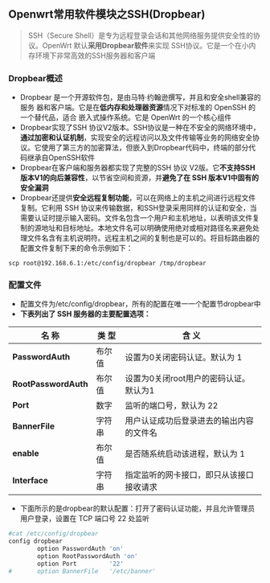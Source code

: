 ## Openwrt常用软件模块之SSH(Dropbear)

> SSH（Secure Shell）是专为远程登录会话和其他网络服务提供安全性的协议。OpenWrt 默认**采用Dropbear软件**来实现 SSH协议。它是一个在小内存环境下非常高效的SSH服务器和客户端 

### Dropbear概述

- Dropbear 是一个开源软件包，是由马特·约翰逊撰写，并且和安全shell兼容的服务 器和客户端。它是在**低内存和处理器资源**情况下对标准的 OpenSSH 的一个替代品，适合 嵌入式操作系统。它是 OpenWrt 的一个核心组件
- Dropbear实现了SSH 协议V2版本。SSH协议是一种在不安全的网络环境中，**通过加密和认证机制**，实现安全的远程访问以及文件传输等业务的网络安全协议。它使用了第三方的加密算法，但嵌入到Dropbear代码中，终端的部分代码继承自OpenSSH软件
- Dropbear在客户端和服务器都实现了完整的SSH 协议 V2版。它**不支持SSH版本V1的向后兼容性**，以节省空间和资源，并**避免了在 SSH 版本V1中固有的安全漏洞**
- Dropbear还提供**安全远程复制功能**，可以在网络上的主机之间进行远程文件复制。它利用 SSH 协议来传输数据，和SSH登录采用同样的认证和安全，当需要认证时提示输入密码。文件名包含一个用户和主机地址，以表明该文件复制的源地址和目标地址。本地文件名可以明确使用绝对或相对路径名来避免处理文件名含有主机说明符。远程主机之间的复制也是可以的。将目标路由器的配置文件复制下来的命令示例如下：

`scp root@192.168.6.1:/etc/config/dropbear /tmp/dropbear`

### 配置文件

- 配置文件为/etc/config/dropbear，所有的配置在唯一一个配置节dropbear中
- **下表列出了 SSH 服务器的主要配置选项：**

| **名 称**            | **类 型** | **含 义**                                |
| -------------------- | --------- | ---------------------------------------- |
| **PasswordAuth**     | 布尔值    | 设置为0关闭密码认证。默认为 1            |
| **RootPasswordAuth** | 布尔值    | 设置为0关闭root用户的密码认证。默认为1   |
| **Port**             | 数字      | 监听的端口号，默认为 22                  |
| **BannerFile**       | 字符串    | 用户认证成功后登录进去的输出内容的文件名 |
| **enable**           | 布尔值    | 是否随系统启动该进程，默认为 1           |
| **Interface**        | 字符串    | 指定监听的网卡接口，即只从该接口接收请求 |

- 下面所示的是dropbear的默认配置：打开了密码认证功能，并且允许管理员用户登录，设置在 TCP 端口号 22 处监听

```sh
#cat /etc/config/dropbear
config dropbear
        option PasswordAuth 'on'
        option RootPasswordAuth 'on'
        option Port         '22'
#       option BannerFile   '/etc/banner'
```

